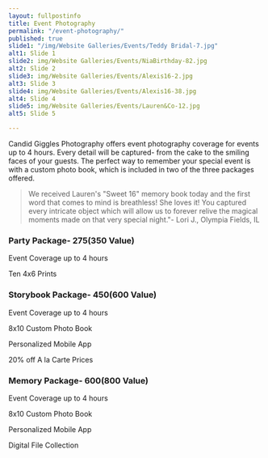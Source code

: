 ```yaml
---
layout: fullpostinfo
title: Event Photography
permalink: "/event-photography/"
published: true
slide1: "/img/Website Galleries/Events/Teddy Bridal-7.jpg"
alt1: Slide 1
slide2: img/Website Galleries/Events/NiaBirthday-82.jpg
alt2: Slide 2
slide3: img/Website Galleries/Events/Alexis16-2.jpg
alt3: Slide 3
slide4: img/Website Galleries/Events/Alexis16-38.jpg
alt4: Slide 4
slide5: img/Website Galleries/Events/Lauren&Co-12.jpg
alt5: Slide 5

---
```


Candid Giggles Photography offers event photography coverage for events up to 4 hours. Every detail will be captured- from the cake to the smiling faces of your guests. The perfect way to remember your special event is with a custom photo book, which is included in two of the three packages offered. 

> We received Lauren's "Sweet 16" memory book today and the first word that comes to mind is breathless! She loves it! You captured every intricate object which will allow us to forever relive the magical moments made on that very special night."- Lori J., Olympia Fields, IL

### Party Package- $275 ($350 Value)
Event Coverage up to 4 hours

Ten 4x6 Prints


### Storybook Package- $450 ($600 Value)
Event Coverage up to 4 hours

8x10 Custom Photo Book

Personalized Mobile App 

20% off A la Carte Prices


### Memory Package- $600 ($800 Value)
Event Coverage up to 4 hours

8x10 Custom Photo Book

Personalized Mobile App 

Digital File Collection





